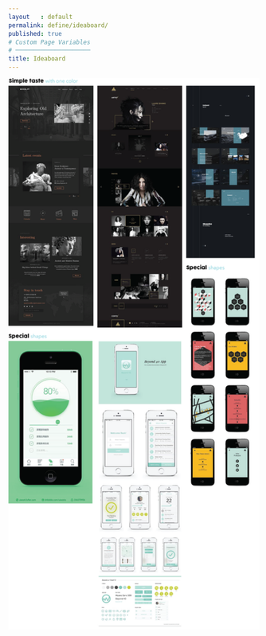 ```yaml
---
layout   : default
permalink: define/ideaboard/
published: true
# Custom Page Variables
# ─────────────────────
title: Ideaboard
---
```


<img width="900px" src="../../images/ideaboard.png">